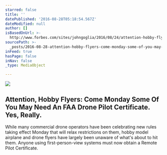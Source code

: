 ```yaml
---
starred: false
title: ''
datePublished: '2016-08-28T05:18:54.567Z'
dateModified: null
author: []
isBasedOnUrl: >-
  http://www.forbes.com/sites/johngoglia/2016/08/24/attention-hobby-flyers-come-monday-you-may-need-an-faa-drone-pilot-certificate-to-fly-yes-really/#226629966743
sourcePath: >-
  _posts/2016-08-28-attention-hobby-flyers-come-monday-some-of-you-may-need-an.md
inFeed: true
hasPage: false
inNav: false
_type: MediaObject

---
```

<article style=""><img src="http://specials-images.forbesimg.com/imageserve/587600188/640x434.jpg?fit=scale" /><h1>Attention, Hobby Flyers: Come Monday Some Of You May Need An FAA Drone Pilot Certificate. Yes, Really.</h1><p>While many commercial drone operators have been celebrating new rules taking effect Monday that will relax restrictions on them, hobby model airplane and drone flyers have largely been unaware of what's about to hit them. Anyone using first-person-view systems must now obtain a Remote Pilot Certificate.</p></article>